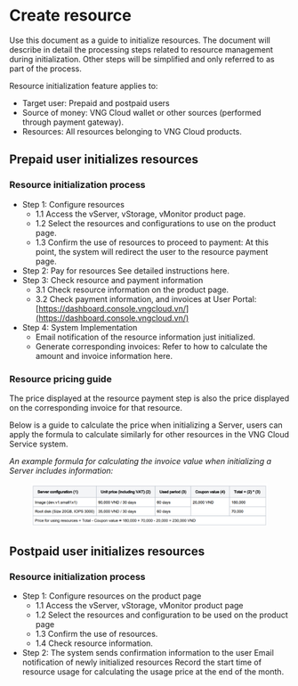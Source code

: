 # Create resource

Use this document as a guide to initialize resources. The document will describe in detail the processing steps related to resource management during initialization. Other steps will be simplified and only referred to as part of the process.&#x20;

Resource initialization feature applies to:&#x20;

* Target user: Prepaid and postpaid users&#x20;
* Source of money: VNG Cloud wallet or other sources (performed through payment gateway).
* Resources: All resources belonging to VNG Cloud products.

## Prepaid user initializes resources

### Resource initialization process

* Step 1: Configure resources&#x20;
  * 1.1 Access the vServer, vStorage, vMonitor product page.
  * 1.2 Select the resources and configurations to use on the product page.
  * 1.3 Confirm the use of resources to proceed to payment: At this point, the system will redirect the user to the resource payment page.
* Step 2: Pay for resources See detailed instructions here.
* Step 3: Check resource and payment information&#x20;
  * 3.1 Check resource information on the product page.
  * 3.2 Check payment information, and invoices at User Portal: [https://dashboard.console.vngcloud.vn/](https://dashboard.console.vngcloud.vn/)
* Step 4: System Implementation&#x20;
  * Email notification of the resource information just initialized.
  * Generate corresponding invoices: Refer to how to calculate the amount and invoice information here.

### Resource pricing guide

The price displayed at the resource payment step is also the price displayed on the corresponding invoice for that resource.&#x20;

Below is a guide to calculate the price when initializing a Server, users can apply the formula to calculate similarly for other resources in the VNG Cloud Service system.&#x20;

_An example formula for calculating the invoice value when initializing a Server includes information:_&#x20;

<figure><img src="../../../.gitbook/assets/image (4) (1) (1) (1) (1) (1) (1) (1) (1) (1) (1) (1) (1) (1) (1) (1).png" alt=""><figcaption></figcaption></figure>

## Postpaid user initializes resources&#x20;

### Resource initialization process

* Step 1: Configure resources on the product page
  * 1.1 Access the vServer, vStorage, vMonitor product page&#x20;
  * 1.2 Select the resources and configuration to be used on the product page&#x20;
  * 1.3 Confirm the use of resources.
  * 1.4 Check resource information.
* Step 2: The system sends confirmation information to the user Email notification of newly initialized resources Record the start time of resource usage for calculating the usage price at the end of the month.
